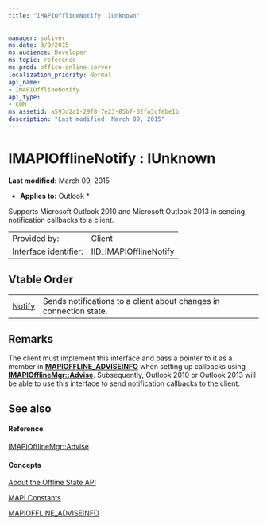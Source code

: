 ```yaml
---
title: "IMAPIOfflineNotify  IUnknown"
 
 
manager: soliver
ms.date: 3/9/2015
ms.audience: Developer
ms.topic: reference
ms.prod: office-online-server
localization_priority: Normal
api_name:
- IMAPIOfflineNotify
api_type:
- COM
ms.assetid: a593d2a1-29f8-7e23-85bf-02fa3cfebe1b
description: "Last modified: March 09, 2015"
---
```


# IMAPIOfflineNotify : IUnknown

 **Last modified:** March 09, 2015 
  
 * **Applies to:** Outlook * 
  
Supports Microsoft Outlook 2010 and Microsoft Outlook 2013 in sending notification callbacks to a client.
  
|||
|:-----|:-----|
|Provided by:  <br/> |Client  <br/> |
|Interface identifier:  <br/> |IID_IMAPIOfflineNotify  <br/> |
   
## Vtable Order

|||
|:-----|:-----|
|[Notify](imapiofflinenotify-notify.md) <br/> |Sends notifications to a client about changes in connection state.  <br/> |
   
## Remarks

The client must implement this interface and pass a pointer to it as a member in **[MAPIOFFLINE_ADVISEINFO](mapioffline_adviseinfo.md)** when setting up callbacks using **[IMAPIOfflineMgr::Advise](imapiofflinemgr-advise.md)**. Subsequently, Outlook 2010 or Outlook 2013 will be able to use this interface to send notification callbacks to the client. 
  
## See also

#### Reference

[IMAPIOfflineMgr::Advise](imapiofflinemgr-advise.md)
#### Concepts

[About the Offline State API](about-the-offline-state-api.md)
  
[MAPI Constants](mapi-constants.md)
  
[MAPIOFFLINE_ADVISEINFO](mapioffline_adviseinfo.md)

